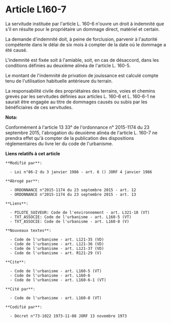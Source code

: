 # Article L160-7

La servitude instituée par l'article L. 160-6 n'ouvre un droit à indemnité que s'il en résulte pour le propriétaire un
dommage direct, matériel et certain. 

La demande d'indemnité doit, à peine de forclusion, parvenir à l'autorité compétente dans le délai de six mois à compter de
la date où le dommage a été causé. 

L'indemnité est fixée soit à l'amiable, soit, en cas de désaccord, dans les conditions définies au deuxième alinéa de
l'article L. 160-5. 

Le montant de l'indemnité de privation de jouissance est calculé compte tenu de l'utilisation habituelle antérieure du
terrain. 

La responsabilité civile des propriétaires des terrains, voies et chemins grevés par les servitudes définies aux articles L.
160-6 et L. 160-6-1 ne saurait être engagée au titre de dommages causés ou subis par les bénéficiaires de ces servitudes.

**Nota:**

Conformément à l'article 13 33° de l'ordonnance n° 2015-1174 du 23 septembre 2015, l'abrogation du deuxième alinéa de
l'article L. 160-7 ne prendra effet qu'à compter de la publication des dispositions réglementaires du livre Ier du code de
l'urbanisme.

**Liens relatifs à cet article**

	**Modifié par**:

	  - Loi n°86-2 du 3 janvier 1986 - art. 6 () JORF 4 janvier 1986

	**Abrogé par**:

	  - ORDONNANCE n°2015-1174 du 23 septembre 2015 - art. 12
	  - ORDONNANCE n°2015-1174 du 23 septembre 2015 - art. 13

	**Liens**:

	  - PILOTE_SUIVEUR: Code de l'environnement - art. L321-10 (VT)
	  - TXT_ASSOCIE: Code de l'urbanisme - art. L160-5 (VT)
	  - TXT_ASSOCIE: Code de l'urbanisme - art. L160-8 (V)

	**Nouveaux textes**:

	  - Code de l'urbanisme - art. L121-35 (VD)
	  - Code de l'urbanisme - art. L121-36 (VD)
	  - Code de l'urbanisme - art. L121-37 (VD)
	  - Code de l'urbanisme - art. R121-29 (V)

	**Cite**:

	  - Code de l'urbanisme - art. L160-5 (VT)
	  - Code de l'urbanisme - art. L160-6
	  - Code de l'urbanisme - art. L160-6-1 (VT)

	**Cité par**:

	  - Code de l'urbanisme - art. L160-8 (VT)

	**Codifié par**:

	  - Décret n°73-1022 1973-11-08 JORF 13 novembre 1973
